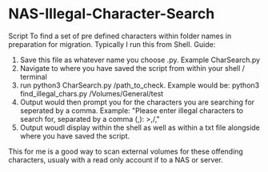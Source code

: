 # NAS-Illegal-Character-Search
Script To find a set of pre defined characters within folder names in preparation for migration.
Typically I run this from Shell. 
Guide:
1. Save this file as whatever name you choose .py. Example CharSearch.py
2. Navigate to where you have saved the script from within your shell / terminal
3. run python3 CharSearch.py /path_to_check. Example would be: python3 find_illegal_chars.py /Volumes/General/test
4. Output would then prompt you for the characters you are searching for seperated by a comma. Example: "Please enter illegal characters to search for, separated by a comma (,): >,/,\"
5. Output woudl display within the shell as well as within a txt file alongside where you have saved the script.

This for me is a good way to scan external volumes for these offending characters, usualy with a read only account if to a NAS or server. 
